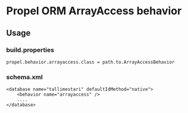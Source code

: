 Propel ORM ArrayAccess behavior
===============================
Usage
-----
### build.properties

	propel.behavior.arrayaccess.class = path.to.ArrayAccessBehavior

### schema.xml

	<database name="tallimestari" defaultIdMethod="native">
		<behavior name="arrayaccess" />
		....
	</database>
